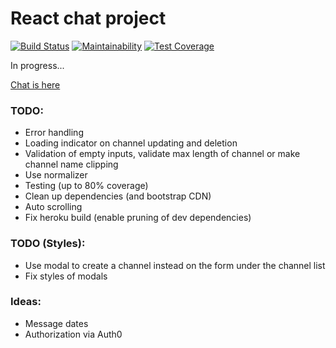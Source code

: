 # React chat project

[![Build Status](https://travis-ci.com/ddrgis/project-lvl4-s441.svg?branch=master)](https://travis-ci.com/ddrgis/project-lvl4-s441) [![Maintainability](https://api.codeclimate.com/v1/badges/fd8ffd7997405cc65b2d/maintainability)](https://codeclimate.com/github/ddrgis/project-lvl4-s441/maintainability) [![Test Coverage](https://api.codeclimate.com/v1/badges/fd8ffd7997405cc65b2d/test_coverage)](https://codeclimate.com/github/ddrgis/project-lvl4-s441/test_coverage)

In progress...

[Chat is here](https://react-chat-ddrgis.herokuapp.com/)

### TODO:

- Error handling
- Loading indicator on channel updating and deletion
- Validation of empty inputs, validate max length of channel or make channel name clipping
- Use normalizer
- Testing (up to 80% coverage)
- Clean up dependencies (and bootstrap CDN)
- Auto scrolling
- Fix heroku build (enable pruning of dev dependencies)

### TODO (Styles):

- Use modal to create a channel instead on the form under the channel list
- Fix styles of modals

### Ideas:

- Message dates
- Authorization via Auth0
